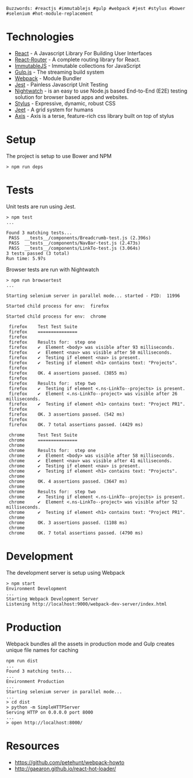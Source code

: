 `Buzzwords: #reactjs #immutablejs #gulp #webpack #jest #stylus #bower #selenium #hot-module-replacement`

Technologies
=

- [React](http://facebook.github.io/react/) - A Javascript Library For Building User Interfaces
- [React-Router](https://github.com/rackt/react-router) - A complete routing library for React.
- [ImmutableJS](http://facebook.github.io/immutable-js/) - Immutable collections for JavaScript
- [Gulp.js](http://gulpjs.com/) - The streaming build system
- [Webpack](http://webpack.github.io/) - Module Bundler
- [Jest](http://facebook.github.io/jest/) - Painless Javascript Unit Testing
- [Nightwatch](http://nightwatchjs.org/) - is an easy to use Node.js based End-to-End (E2E) testing solution for browser based apps and websites.
- [Stylus](http://learnboost.github.io/stylus/) - Expressive, dynamic, robust CSS
- [Jeet](http://jeet.gs/) - A grid system for humans
- [Axis](https://github.com/jenius/axis) - Axis is a terse, feature-rich css library built on top of stylus

Setup
=

The project is setup to use Bower and NPM

```
> npm run deps
```

Tests
=

Unit tests are run using Jest.

```
> npm test
...

Found 3 matching tests...
 PASS  __tests__/components/Breadcrumb-test.js (2.396s)
 PASS  __tests__/components/NavBar-test.js (2.473s)
 PASS  __tests__/components/LinkTo-test.js (3.064s)
3 tests passed (3 total)
Run time: 5.97s
```

Browser tests are run with Nightwatch

```
> npm run browsertest
...

Starting selenium server in parallel mode... started - PID:  11996

Started child process for env:  firefox

Started child process for env:  chrome

 firefox 	Test Test Suite
 firefox 	===============
 firefox
 firefox 	Results for:  step one
 firefox 	✔  Element <body> was visible after 93 milliseconds.
 firefox 	✔  Element <nav> was visible after 50 milliseconds.
 firefox 	✔  Testing if element <nav> is present.
 firefox 	✔  Testing if element <h1> contains text: "Projects".
 firefox
 firefox 	OK. 4 assertions passed. (3855 ms)
 firefox
 firefox 	Results for:  step two
 firefox 	✔  Testing if element <.ns-LinkTo--projects> is present.
 firefox 	✔  Element <.ns-LinkTo--project> was visible after 26 milliseconds.
 firefox 	✔  Testing if element <h1> contains text: "Project PR1".
 firefox
 firefox 	OK. 3 assertions passed. (542 ms)
 firefox
 firefox 	OK. 7 total assertions passed. (4429 ms)

 chrome 	Test Test Suite
 chrome 	===============
 chrome
 chrome 	Results for:  step one
 chrome 	✔  Element <body> was visible after 58 milliseconds.
 chrome 	✔  Element <nav> was visible after 41 milliseconds.
 chrome 	✔  Testing if element <nav> is present.
 chrome 	✔  Testing if element <h1> contains text: "Projects".
 chrome
 chrome 	OK. 4 assertions passed. (3647 ms)
 chrome
 chrome 	Results for:  step two
 chrome 	✔  Testing if element <.ns-LinkTo--projects> is present.
 chrome 	✔  Element <.ns-LinkTo--project> was visible after 52 milliseconds.
 chrome 	✔  Testing if element <h1> contains text: "Project PR1".
 chrome
 chrome 	OK. 3 assertions passed. (1108 ms)
 chrome
 chrome 	OK. 7 total assertions passed. (4790 ms)
```

Development
=

The development server is setup using Webpack

```
> npm start
Environment Development
...
Starting Webpack Development Server
Listening http://localhost:9000/webpack-dev-server/index.html
```

Production
=

Webpack bundles all the assets in production mode and Gulp creates unique file names for caching

```
npm run dist
...
Found 3 matching tests...
...
Environment Production
...
Starting selenium server in parallel mode...
...
> cd dist
> python -m SimpleHTTPServer
Serving HTTP on 0.0.0.0 port 8000
...
> open http://localhost:8000/
```

Resources
=

- https://github.com/petehunt/webpack-howto
- http://gaearon.github.io/react-hot-loader/
